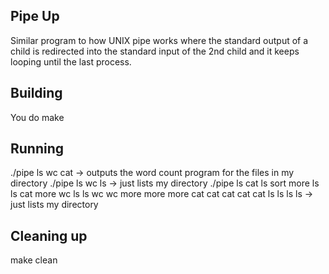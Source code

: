 
## Pipe Up

Similar program to how UNIX pipe works where the standard output of a child is redirected into the
standard input of the 2nd child and it keeps looping until the last process.

## Building

You do make

## Running

./pipe ls wc cat -> outputs the word count program for the files in my directory
./pipe ls wc ls -> just lists my directory
./pipe ls cat ls sort more ls ls cat more  wc ls ls wc wc more more more cat cat cat cat cat ls ls ls ls -> just lists my directory


## Cleaning up

make clean

